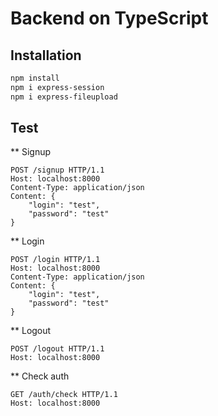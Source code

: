 # Backend on TypeScript

## Installation
```bash
npm install
npm i express-session
npm i express-fileupload
```

## Test

** Signup
```http
POST /signup HTTP/1.1
Host: localhost:8000
Content-Type: application/json
Content: {
    "login": "test",
    "password": "test"
}
```

** Login
```http
POST /login HTTP/1.1
Host: localhost:8000
Content-Type: application/json
Content: {
    "login": "test",
    "password": "test"
}
```

** Logout
```http
POST /logout HTTP/1.1
Host: localhost:8000
```

** Check auth
```http
GET /auth/check HTTP/1.1
Host: localhost:8000
```